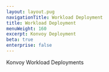 ```yaml
---
layout: layout.pug
navigationTitle: Workload Deployment
title: Workload Deployment
menuWeight: 160
excerpt: Konvoy Deployment
beta: true
enterprise: false
---
```

Konvoy Workload Deployments
